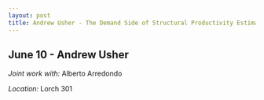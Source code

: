 ```yaml
---
layout: post
title: Andrew Usher - The Demand Side of Structural Productivity Estimation  (June 10)
---
```

## June 10 - Andrew Usher

*Joint work with:* Alberto Arredondo 

*Location:* Lorch 301

